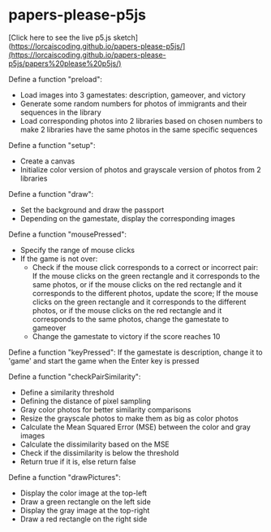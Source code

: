 # papers-please-p5js


[Click here to see the live p5.js sketch](https://lorcaiscoding.github.io/papers-please-p5js/](https://lorcaiscoding.github.io/papers-please-p5js/papers%20please%20p5js/)


Define a function "preload":
- Load images into 3 gamestates: description, gameover, and victory
- Generate some random numbers for photos of immigrants and their sequences in the library
- Load corresponding photos into 2 libraries based on chosen numbers to make 2 libraries have the same photos in the same specific sequences

Define a function "setup":
- Create a canvas
- Initialize color version of photos and grayscale version of photos from 2 libraries

Define a function "draw":
- Set the background and draw the passport
- Depending on the gamestate, display the corresponding images

Define a function "mousePressed":
- Specify the range of mouse clicks
- If the game is not over:
  - Check if the mouse click corresponds to a correct or incorrect pair: If the mouse clicks on the green rectangle and it corresponds to the same photos, or if the mouse clicks on the red rectangle and it corresponds to the different photos, update the score; If the mouse clicks on the green rectangle and it corresponds to the different photos, or if the mouse clicks on the red rectangle and it corresponds to the same photos, change the gamestate to gameover
  - Change the gamestate to victory if the score reaches 10

Define a function "keyPressed":
If the gamestate is description, change it to 'game' and start the game when the Enter key is pressed

Define a function "checkPairSimilarity":
- Define a similarity threshold
- Defining the distance of pixel sampling
- Gray color photos for better similarity comparisons
- Resize the grayscale photos to make them as big as color photos
- Calculate the Mean Squared Error (MSE) between the color and gray images
- Calculate the dissimilarity based on the MSE
- Check if the dissimilarity is below the threshold
- Return true if it is, else return false

Define a function "drawPictures":
- Display the color image at the top-left
- Draw a green rectangle on the left side
- Display the gray image at the top-right
- Draw a red rectangle on the right side
